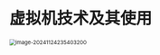 # 虚拟机技术及其使用

<img src="C:\Users\32863\AppData\Roaming\Typora\typora-user-images\image-20241124235403200.png" alt="image-20241124235403200" style="zoom:67%;" /> 

